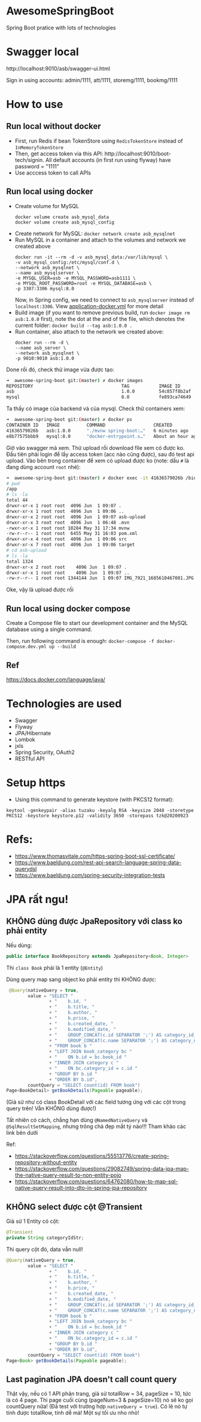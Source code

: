 # AwesomeSpringBoot

Spring Boot pratice with lots of technologies

# Swagger local

http://localhost:9010/asb/swagger-ui.html

Sign in using accounts: admin/1111, att/1111, storemg/1111, bookmg/1111

# How to use

## Run local without docker

- First, run Redis if bean TokenStore using `RedisTokenStore` instead of `InMemoryTokenStore`
- Then, get access token via this API: http://localhost:9010/boot-tech/signin. All default accounts (in first run using flyway) have password = "1111"
- Use acccess token to call APIs

## Run local using docker

- Create volume for MySQL
  ```
  docker volume create asb_mysql_data
  docker volume create asb_mysql_config
  ```
- Create network for MySQL: `docker network create asb_mysqlnet`
- Run MySQL in a container and attach to the volumes and network we created above
  ```
  docker run -it --rm -d -v asb_mysql_data:/var/lib/mysql \
  -v asb_mysql_config:/etc/mysql/conf.d \
  --network asb_mysqlnet \
  --name asb_mysqlserver \
  -e MYSQL_USER=asb -e MYSQL_PASSWORD=asb1111 \
  -e MYSQL_ROOT_PASSWORD=root -e MYSQL_DATABASE=asb \
  -p 3307:3306 mysql:8.0
  ```
  Now, in Spring config, we need to connect to `asb_mysqlserver` instead of `localhost:3306`. View [application-docker.yml](./src/main/resources/application-docker.yml) for more detail
- Build image (if you want to remove previous build, run `docker image rm asb:1.0.0` first), note the dot at the and of the file, which denotes the current folder: `docker build --tag asb:1.0.0 .`
- Run container, also attach to the network we created above:
  ```
  docker run --rm -d \
  --name asb_server \
  --network asb_mysqlnet \
  -p 9010:9010 asb:1.0.0
  ```

Done rồi đó, check thử image vừa được tạo:

```bash
➜  awesome-spring-boot git:(master) ✗ docker images
REPOSITORY                                 TAG           IMAGE ID       CREATED         SIZE
asb                                        1.0.0         54c857f8b2af   4 minutes ago   369MB
mysql                                      8.0           fe893ca74649   7 days ago      592MB
```

Ta thấy có image của backend và của mysql. Check thử containers xem:

```bash
➜  awesome-spring-boot git:(master) ✗ docker ps
CONTAINER ID   IMAGE          COMMAND                  CREATED             STATUS             PORTS                               NAMES
41636579026b   asb:1.0.0      "./mvnw spring-boot:…"   6 minutes ago       Up 6 minutes       0.0.0.0:9010->9010/tcp              asb_server
e8b77575bbb9   mysql:8.0      "docker-entrypoint.s…"   About an hour ago   Up About an hour   33060/tcp, 0.0.0.0:3307->3306/tcp   asb_mysqlserver
```

Giờ vào swagger mà xem. Thử upload rồi download file xem có được ko. Đầu tiên phải login để lấy access token (acc nào cũng được), sau đó test api upload. Vào bên trong container để xem có upload được ko (note: dấu `#` là đang dùng account `root` nhé):

```bash
➜  awesome-spring-boot git:(master) ✗ docker exec -it 41636579026b /bin/sh
# pwd
/app
# ls -la
total 44
drwxr-xr-x 1 root root  4096 Jun  1 09:07 .
drwxr-xr-x 1 root root  4096 Jun  1 09:06 ..
drwxr-xr-x 2 root root  4096 Jun  1 09:07 asb-upload
drwxr-xr-x 3 root root  4096 Jun  1 06:48 .mvn
-rwxr-xr-x 1 root root 10284 May 31 17:34 mvnw
-rw-r--r-- 1 root root  6455 May 31 16:03 pom.xml
drwxr-xr-x 4 root root  4096 Jun  1 09:06 src
drwxr-xr-x 7 root root  4096 Jun  1 09:06 target
# cd asb-upload
# ls -la
total 1324
drwxr-xr-x 2 root root    4096 Jun  1 09:07 .
drwxr-xr-x 1 root root    4096 Jun  1 09:07 ..
-rw-r--r-- 1 root root 1344144 Jun  1 09:07 IMG_7921_1685610467081.JPG
```

Oke, vậy là upload được rồi

## Run local using docker compose

Create a Compose file to start our development container and the MySQL database using a single command.

Then, run following command is enough: `docker-compose -f docker-compose.dev.yml up --build`

## Ref

https://docs.docker.com/language/java/

# Technologies are used

- Swagger
- Flyway
- JPA/Hibernate
- Lombok
- jxls
- Spring Security, OAuth2
- RESTful API

# Setup https

- Using this command to generate keystore (with PKCS12 format):

```
keytool -genkeypair -alias tuzaku -keyalg RSA -keysize 2048 -storetype PKCS12 -keystore keystore.p12 -validity 3650 -storepass tzk@20200923
```

# Refs:

- https://www.thomasvitale.com/https-spring-boot-ssl-certificate/
- https://www.baeldung.com/rest-api-search-language-spring-data-querydsl
- https://www.baeldung.com/spring-security-integration-tests

# JPA rất ngu!

## KHÔNG dùng được JpaRepository với class ko phải entity

Nếu dùng:

```java
public interface BookRepository extends JpaRepository<Book, Integer>
```

Thì `class Book` phải là 1 entity (`@Entity`)

Dùng query map sang object ko phải entity thì KHÔNG được:

```java
 @Query(nativeQuery = true,
        value = "SELECT "
                + "    b.id, "
                + "    b.title, "
                + "    b.author, "
                + "    b.price, "
                + "    b.created_date, "
                + "    b.modified_date, "
                + "    GROUP_CONCAT(c.id SEPARATOR ';') AS category_id_str, "
                + "    GROUP_CONCAT(c.name SEPARATOR ';') AS category_name_str "
                + "FROM book b "
                + "LEFT JOIN book_category bc "
                + "    ON b.id = bc.book_id "
                + "INNER JOIN category c "
                + "    ON bc.category_id = c.id "
                + "GROUP BY b.id "
                + "ORDER BY b.id",
        countQuery = "SELECT count(id) FROM book")
Page<BookDetail> getBookDetails(Pageable pageable);
```

(Giả sử như có class BookDetail với các field tương ứng với các cột trong query trên! Vẫn KHÔNG dùng được!)

Tất nhiên có cách, chẳng hạn dùng `@NamedNativeQuery` và `@SqlResultSetMapping`, nhưng trông chả đẹp mắt tý nào!!! Tham khảo các link bên dưới

Ref:

- https://stackoverflow.com/questions/55513776/create-spring-repository-without-entity
- https://stackoverflow.com/questions/29082749/spring-data-jpa-map-the-native-query-result-to-non-entity-pojo
- https://stackoverflow.com/questions/64762080/how-to-map-sql-native-query-result-into-dto-in-spring-jpa-repository

## KHÔNG select được cột @Transient

Giả sử 1 Entity có cột:

```java
@Transient
private String categoryIdStr;
```

Thì query cột đó, data vẫn null!

```java
@Query(nativeQuery = true,
        value = "SELECT "
                + "    b.id, "
                + "    b.title, "
                + "    b.author, "
                + "    b.price, "
                + "    b.created_date, "
                + "    b.modified_date, "
                + "    GROUP_CONCAT(c.id SEPARATOR ';') AS category_id_str, "	// NULL!
                + "    GROUP_CONCAT(c.name SEPARATOR ';') AS category_name_str "
                + "FROM book b "
                + "LEFT JOIN book_category bc "
                + "    ON b.id = bc.book_id "
                + "INNER JOIN category c "
                + "    ON bc.category_id = c.id "
                + "GROUP BY b.id "
                + "ORDER BY b.id",
        countQuery = "SELECT count(id) FROM book")
Page<Book> getBookDetails(Pageable pageable);
```

## Last pagination JPA doesn't call count query

Thật vậy, nếu có 1 API phân trang, giả sử totalRow = 34, pageSize = 10, tức là có 4 page. Thì page cuối cùng (pageNum=3 & pageSize=10) nó sẽ ko gọi countQuery nữa! (Đã test với trường hợp `nativeQuery = true`). Có lẽ nó tự tính được totalRow, tính dễ mà! Một sự tối ưu nho nhỏ!
